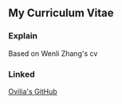 ## My Curriculum Vitae

### Explain
Based on Wenli Zhang's cv  

### Linked

[Ovilia's GitHub](https://github.com/Ovilia)
